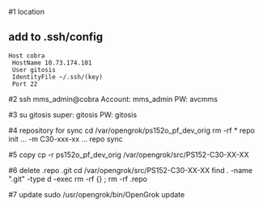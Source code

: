 #1 location
## add to .ssh/config
    Host cobra
     HostName 10.73.174.101
     User gitosis
     IdentityFile ~/.ssh/(key)
     Port 22

#2 ssh mms_admin@cobra
    Account: mms_admin
    PW: avcmms

#3 su gitosis
    super: gitosis
    PW: gitosis

#4 repository for sync
    cd /var/opengrok/ps152o_pf_dev_orig
    rm -rf *
    repo init ... -m C30-xxx-xx ...
    repo sync

#5 copy
    cp -r ps152o_pf_dev_orig /var/opengrok/src/PS152-C30-XX-XX

#6 delete .repo .git
    cd /var/opengrok/src/PS152-C30-XX-XX
    find . -name ".git" -type d -exec rm -rf {} \;
    rm -rf .repo

#7 update
    sudo /usr/opengrok/bin/OpenGrok update